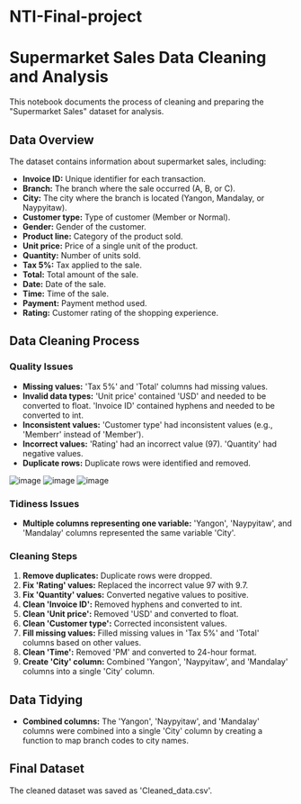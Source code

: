 # NTI-Final-project

# Supermarket Sales Data Cleaning and Analysis

This notebook documents the process of cleaning and preparing the "Supermarket Sales" dataset for analysis.

## Data Overview

The dataset contains information about supermarket sales, including:

* **Invoice ID:** Unique identifier for each transaction.
* **Branch:**  The branch where the sale occurred (A, B, or C).
* **City:** The city where the branch is located (Yangon, Mandalay, or Naypyitaw).
* **Customer type:** Type of customer (Member or Normal).
* **Gender:** Gender of the customer.
* **Product line:** Category of the product sold.
* **Unit price:** Price of a single unit of the product.
* **Quantity:** Number of units sold.
* **Tax 5%:** Tax applied to the sale.
* **Total:** Total amount of the sale.
* **Date:** Date of the sale.
* **Time:** Time of the sale.
* **Payment:** Payment method used.
* **Rating:** Customer rating of the shopping experience.

## Data Cleaning Process

### Quality Issues

* **Missing values:**  'Tax 5%' and 'Total' columns had missing values.
* **Invalid data types:** 'Unit price' contained 'USD' and needed to be converted to float. 'Invoice ID' contained hyphens and needed to be converted to int.
* **Inconsistent values:** 'Customer type' had inconsistent values (e.g., 'Memberr' instead of 'Member').
* **Incorrect values:** 'Rating' had an incorrect value (97). 'Quantity' had negative values.
* **Duplicate rows:**  Duplicate rows were identified and removed.

![image](https://github.com/user-attachments/assets/bd7c43eb-f1e7-45cc-b0a9-16d22f20e989) 
![image](https://github.com/user-attachments/assets/b0d48600-1d80-43c5-bdcf-07bd9e654b2e)
![image](https://github.com/user-attachments/assets/4b11459e-bfeb-499c-8090-c19e52040be0)


### Tidiness Issues

* **Multiple columns representing one variable:**  'Yangon', 'Naypyitaw', and 'Mandalay' columns represented the same variable 'City'.

### Cleaning Steps

1. **Remove duplicates:** Duplicate rows were dropped.
2. **Fix 'Rating' values:**  Replaced the incorrect value 97 with 9.7.
3. **Fix 'Quantity' values:**  Converted negative values to positive.
4. **Clean 'Invoice ID':** Removed hyphens and converted to int.
5. **Clean 'Unit price':** Removed 'USD' and converted to float.
6. **Clean 'Customer type':** Corrected inconsistent values.
7. **Fill missing values:**  Filled missing values in 'Tax 5%' and 'Total' columns based on other values.
8. **Clean 'Time':** Removed 'PM' and converted to 24-hour format.
9. **Create 'City' column:**  Combined 'Yangon', 'Naypyitaw', and 'Mandalay' columns into a single 'City' column.

## Data Tidying

* **Combined columns:**  The 'Yangon', 'Naypyitaw', and 'Mandalay' columns were combined into a single 'City' column by creating a function to map branch codes to city names.

## Final Dataset

The cleaned dataset was saved as 'Cleaned_data.csv'.

